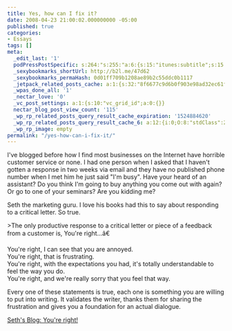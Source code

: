 ```yaml
---
title: Yes, how can I fix it?
date: 2008-04-23 21:00:02.000000000 -05:00
published: true
categories:
- Essays
tags: []
meta:
  _edit_last: '1'
  podPressPostSpecific: s:264:"s:255:"a:6:{s:15:"itunes:subtitle";s:15:"##PostExcerpt##";s:14:"itunes:summary";s:15:"##PostExcerpt##";s:15:"itunes:keywords";s:17:"##WordPressCats##";s:13:"itunes:author";s:10:"##Global##";s:15:"itunes:explicit";s:7:"Default";s:12:"itunes:block";s:7:"Default";}";";
  _sexybookmarks_shortUrl: http://b2l.me/47d62
  _sexybookmarks_permaHash: 0d01ff709b1208ae89b2c55ddc0b1117
  _jetpack_related_posts_cache: a:1:{s:32:"8f6677c9d6b0f903e98ad32ec61f8deb";a:2:{s:7:"expires";i:1467887811;s:7:"payload";a:3:{i:0;a:1:{s:2:"id";i:673;}i:1;a:1:{s:2:"id";i:646;}i:2;a:1:{s:2:"id";i:713;}}}}
  _wpas_done_all: '1'
  _nectar_love: '0'
  _vc_post_settings: a:1:{s:10:"vc_grid_id";a:0:{}}
  nectar_blog_post_view_count: '115'
  _wp_rp_related_posts_query_result_cache_expiration: '1524884620'
  _wp_rp_related_posts_query_result_cache_6: a:12:{i:0;O:8:"stdClass":2:{s:7:"post_id";s:3:"863";s:5:"score";s:14:"86.51620181264";}i:1;O:8:"stdClass":2:{s:7:"post_id";s:3:"657";s:5:"score";s:17:"82.62739334393322";}i:2;O:8:"stdClass":2:{s:7:"post_id";s:3:"705";s:5:"score";s:17:"61.42099623454015";}i:3;O:8:"stdClass":2:{s:7:"post_id";s:4:"3835";s:5:"score";s:17:"26.81825459980111";}i:4;O:8:"stdClass":2:{s:7:"post_id";s:3:"872";s:5:"score";s:18:"24.960005220484238";}i:5;O:8:"stdClass":2:{s:7:"post_id";s:3:"267";s:5:"score";s:18:"24.884552818710016";}i:6;O:8:"stdClass":2:{s:7:"post_id";s:4:"1411";s:5:"score";s:18:"23.884051994549026";}i:7;O:8:"stdClass":2:{s:7:"post_id";s:4:"1436";s:5:"score";s:17:"22.79226054811276";}i:8;O:8:"stdClass":2:{s:7:"post_id";s:4:"4935";s:5:"score";s:18:"22.498517018140685";}i:9;O:8:"stdClass":2:{s:7:"post_id";s:4:"1183";s:5:"score";s:18:"21.314971218997986";}i:10;O:8:"stdClass":2:{s:7:"post_id";s:4:"7893";s:5:"score";s:18:"21.300722488617723";}i:11;O:8:"stdClass":2:{s:7:"post_id";s:3:"713";s:5:"score";s:18:"21.214049861064765";}}
  _wp_rp_image: empty
permalink: "/yes-how-can-i-fix-it/"
---
```

<p>I've blogged before how I find most businesses on the Internet have horrible customer service or none.  I had one person when I asked that I haven't gotten a response in two weeks via email and they have no published phone number when I met him he just said "I'm busy".  Have your heard of an assistant?  Do you think I'm going to buy anything you come out with again?  Or go to one of your seminars?  Are you kidding me?</p>
<p>Seth the marketing guru.  I love his books had this to say about responding to a critical letter.  So true.</p>
>The only productive response to a critical letter or piece of a feedback from a customer is, You're right...â€</p>
<p>You're right, I can see that you are annoyed.<br />
You're right, that is frustrating.<br />
You're right, with the expectations you had, it's totally understandable to feel the way you do.<br />
You're right, and we're really sorry that you feel that way.</p>
<p>Every one of these statements is true, each one is something you are willing to put into writing. It validates the writer, thanks them for sharing the frustration and gives you a foundation for an actual dialogue.</p></blockquote>
<p><a href="http://sethgodin.typepad.com/seths_blog/2008/04/youre-right.html" rel="nofollow">Seth's Blog: You're right!</a></p>

